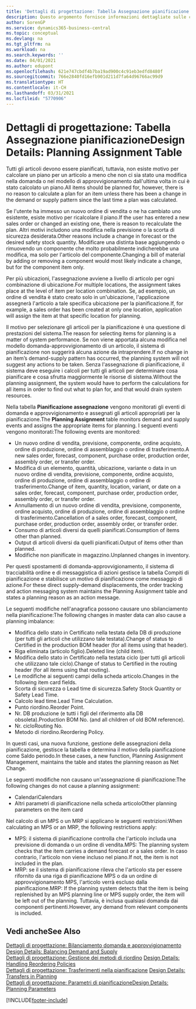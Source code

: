 ```yaml
---
title: 'Dettagli di progettazione: Tabella Assegnazione pianificazione | Microsoft Docs'
description: Questo argomento fornisce informazioni dettagliate sulle conseguenze relative alla modifica del metodo di pianificazione per un articolo.
author: SorenGP
ms.service: dynamics365-business-central
ms.topic: conceptual
ms.devlang: na
ms.tgt_pltfrm: na
ms.workload: na
ms.search.keywords: ''
ms.date: 04/01/2021
ms.author: edupont
ms.openlocfilehash: 621e747cbdf4b7ba19ad900c4c91eb3edfd8480f
ms.sourcegitcommit: 766e2840fd16efb901d211d7fa64d96766ac99d9
ms.translationtype: HT
ms.contentlocale: it-CH
ms.lasthandoff: 03/31/2021
ms.locfileid: "5770906"
---
```

# <a name="design-details-planning-assignment-table"></a><span data-ttu-id="c8cad-103">Dettagli di progettazione: Tabella Assegnazione pianificazione</span><span class="sxs-lookup"><span data-stu-id="c8cad-103">Design Details: Planning Assignment Table</span></span>
<span data-ttu-id="c8cad-104">Tutti gli articoli devono essere pianificati, tuttavia, non esiste motivo per calcolare un piano per un articolo a meno che non ci sia stato una modifica nella domanda o nel modello di approvvigionamento dall'ultima volta in cui è stato calcolato un piano.</span><span class="sxs-lookup"><span data-stu-id="c8cad-104">All items should be planned for, however, there is no reason to calculate a plan for an item unless there has been a change in the demand or supply pattern since the last time a plan was calculated.</span></span>  

<span data-ttu-id="c8cad-105">Se l'utente ha immesso un nuovo ordine di vendita o ne ha cambiato uno esistente, esiste motivo per ricalcolare il piano.</span><span class="sxs-lookup"><span data-stu-id="c8cad-105">If the user has entered a new sales order or changed an existing one, there is reason to recalculate the plan.</span></span> <span data-ttu-id="c8cad-106">Altri motivi includono una modifica nella previsione o la scorta di sicurezza desiderata.</span><span class="sxs-lookup"><span data-stu-id="c8cad-106">Other reasons include a change in forecast or the desired safety stock quantity.</span></span> <span data-ttu-id="c8cad-107">Modificare una distinta base aggiungendo o rimuovendo un componente che molto probabilmente indicherebbe una modifica, ma solo per l'articolo del componente.</span><span class="sxs-lookup"><span data-stu-id="c8cad-107">Changing a bill of material by adding or removing a component would most likely indicate a change, but for the component item only.</span></span>  

<span data-ttu-id="c8cad-108">Per più ubicazioni, l'assegnazione avviene a livello di articolo per ogni combinazione di ubicazione.</span><span class="sxs-lookup"><span data-stu-id="c8cad-108">For multiple locations, the assignment takes place at the level of item per location combination.</span></span> <span data-ttu-id="c8cad-109">Se, ad esempio, un ordine di vendita è stato creato solo in un'ubicazione, l'applicazione assegnerà l'articolo a tale specifica ubicazione per la pianificazione.</span><span class="sxs-lookup"><span data-stu-id="c8cad-109">If, for example, a sales order has been created at only one location, application will assign the item at that specific location for planning.</span></span>  

<span data-ttu-id="c8cad-110">Il motivo per selezionare gli articoli per la pianificazione è una questione di prestazioni del sistema.</span><span class="sxs-lookup"><span data-stu-id="c8cad-110">The reason for selecting items for planning is a matter of system performance.</span></span> <span data-ttu-id="c8cad-111">Se non viene apportata alcuna modifica nel modello domanda-approvvigionamento di un articolo, il sistema di pianificazione non suggerirà alcuna azione da intraprendere.</span><span class="sxs-lookup"><span data-stu-id="c8cad-111">If no change in an item’s demand-supply pattern has occurred, the planning system will not suggest any actions to be taken.</span></span> <span data-ttu-id="c8cad-112">Senza l'assegnazione di pianificazione, il sistema deve eseguire i calcoli per tutti gli articoli per determinare cosa pianificare e cosa sfrutta maggiormente le risorse di sistema.</span><span class="sxs-lookup"><span data-stu-id="c8cad-112">Without the planning assignment, the system would have to perform the calculations for all items in order to find out what to plan for, and that would drain system resources.</span></span>  

<span data-ttu-id="c8cad-113">Nella tabella **Pianificazione assegnazione** vengono monitorati gli eventi di domanda e approvvigionamento e assegnati gli articoli appropriati per la pianificazione.</span><span class="sxs-lookup"><span data-stu-id="c8cad-113">The **Planning Assignment** table monitors demand and supply events and assigns the appropriate items for planning.</span></span> <span data-ttu-id="c8cad-114">I seguenti eventi vengono monitorati:</span><span class="sxs-lookup"><span data-stu-id="c8cad-114">The following events are monitored:</span></span>  

* <span data-ttu-id="c8cad-115">Un nuovo ordine di vendita, previsione, componente, ordine acquisto, ordine di produzione, ordine di assemblaggio o ordine di trasferimento.</span><span class="sxs-lookup"><span data-stu-id="c8cad-115">A new sales order, forecast, component, purchase order, production order, assembly order, or transfer order.</span></span>  
* <span data-ttu-id="c8cad-116">Modifica di un elemento, quantità, ubicazione, variante o data in un nuovo ordine di vendita, previsione, componente, ordine acquisto, ordine di produzione, ordine di assemblaggio o ordine di trasferimento.</span><span class="sxs-lookup"><span data-stu-id="c8cad-116">Change of item, quantity, location, variant, or date on a sales order, forecast, component, purchase order, production order, assembly order, or transfer order.</span></span>  
* <span data-ttu-id="c8cad-117">Annullamento di un nuovo ordine di vendita, previsione, componente, ordine acquisto, ordine di produzione, ordine di assemblaggio o ordine di trasferimento.</span><span class="sxs-lookup"><span data-stu-id="c8cad-117">Cancellation of a sales order, forecast, component, purchase order, production order, assembly order, or transfer order.</span></span>  
* <span data-ttu-id="c8cad-118">Consumo di articoli diversi da quelli pianificati.</span><span class="sxs-lookup"><span data-stu-id="c8cad-118">Consumption of items other than planned.</span></span>  
* <span data-ttu-id="c8cad-119">Output di articoli diversi da quelli pianificati.</span><span class="sxs-lookup"><span data-stu-id="c8cad-119">Output of items other than planned.</span></span>  
* <span data-ttu-id="c8cad-120">Modifiche non pianificate in magazzino.</span><span class="sxs-lookup"><span data-stu-id="c8cad-120">Unplanned changes in inventory.</span></span>  

<span data-ttu-id="c8cad-121">Per questi spostamenti di domanda-approvvigionamento, il sistema di tracciabilità ordine e di messaggistica di azioni gestisce la tabella Compiti di pianificazione e stabilisce un motivo di pianificazione come messaggio di azione.</span><span class="sxs-lookup"><span data-stu-id="c8cad-121">For these direct supply-demand displacements, the order tracking and action messaging system maintains the Planning Assignment table and states a planning reason as an action message.</span></span>  

<span data-ttu-id="c8cad-122">Le seguenti modifiche nell'anagrafica possono causare uno sbilanciamento nella pianificazione:</span><span class="sxs-lookup"><span data-stu-id="c8cad-122">The following changes in master data can also cause a planning imbalance:</span></span>  

* <span data-ttu-id="c8cad-123">Modifica dello stato in Certificato nella testata della DB di produzione (per tutti gli articoli che utilizzano tale testata).</span><span class="sxs-lookup"><span data-stu-id="c8cad-123">Change of status to Certified in the production BOM header (for all items using that header).</span></span>  
* <span data-ttu-id="c8cad-124">Riga eliminata (articolo figlio).</span><span class="sxs-lookup"><span data-stu-id="c8cad-124">Deleted line (child item).</span></span>  
* <span data-ttu-id="c8cad-125">Modifica dello stato in Certificato nella testata ciclo (per tutti gli articoli che utilizzano tale ciclo).</span><span class="sxs-lookup"><span data-stu-id="c8cad-125">Change of status to Certified in the routing header (for all items using that routing).</span></span>  
* <span data-ttu-id="c8cad-126">Le modifiche ai seguenti campi della scheda articolo.</span><span class="sxs-lookup"><span data-stu-id="c8cad-126">Changes in the following item card fields.</span></span>  
* <span data-ttu-id="c8cad-127">Scorta di sicurezza o Lead time di sicurezza.</span><span class="sxs-lookup"><span data-stu-id="c8cad-127">Safety Stock Quantity or Safety Lead Time.</span></span>  
* <span data-ttu-id="c8cad-128">Calcolo lead time.</span><span class="sxs-lookup"><span data-stu-id="c8cad-128">Lead Time Calculation.</span></span>  
* <span data-ttu-id="c8cad-129">Punto riordino.</span><span class="sxs-lookup"><span data-stu-id="c8cad-129">Reorder Point.</span></span>  
* <span data-ttu-id="c8cad-130">Nr. DB produzione (e tutti i figli del riferimento alla DB obsoleta).</span><span class="sxs-lookup"><span data-stu-id="c8cad-130">Production BOM No. (and all children of old BOM reference).</span></span>  
* <span data-ttu-id="c8cad-131">Nr. ciclo</span><span class="sxs-lookup"><span data-stu-id="c8cad-131">Routing No.</span></span>  
* <span data-ttu-id="c8cad-132">Metodo di riordino.</span><span class="sxs-lookup"><span data-stu-id="c8cad-132">Reordering Policy.</span></span>  

<span data-ttu-id="c8cad-133">In questi casi, una nuova funzione, gestione delle assegnazioni della pianificazione, gestisce la tabella e determina il motivo della pianificazione come Saldo periodo.</span><span class="sxs-lookup"><span data-stu-id="c8cad-133">In these cases, a new function, Planning Assignment Management, maintains the table and states the planning reason as Net Change.</span></span>  

<span data-ttu-id="c8cad-134">Le seguenti modifiche non causano un'assegnazione di pianificazione:</span><span class="sxs-lookup"><span data-stu-id="c8cad-134">The following changes do not cause a planning assignment:</span></span>  

* <span data-ttu-id="c8cad-135">Calendari</span><span class="sxs-lookup"><span data-stu-id="c8cad-135">Calendars</span></span>  
* <span data-ttu-id="c8cad-136">Altri parametri di pianificazione nella scheda articolo</span><span class="sxs-lookup"><span data-stu-id="c8cad-136">Other planning parameters on the item card</span></span>  

<span data-ttu-id="c8cad-137">Nel calcolo di un MPS o un MRP si applicano le seguenti restrizioni:</span><span class="sxs-lookup"><span data-stu-id="c8cad-137">When calculating an MPS or an MRP, the following restrictions apply:</span></span>  

* <span data-ttu-id="c8cad-138">MPS: il sistema di pianificazione controlla che l'articolo includa una previsione di domanda o un ordine di vendita.</span><span class="sxs-lookup"><span data-stu-id="c8cad-138">MPS: The planning system checks that the item carries a demand forecast or a sales order.</span></span> <span data-ttu-id="c8cad-139">In caso contrario, l'articolo non viene incluso nel piano.</span><span class="sxs-lookup"><span data-stu-id="c8cad-139">If not, the item is not included in the plan.</span></span>  
* <span data-ttu-id="c8cad-140">MRP: se il sistema di pianificazione rileva che l'articolo sta per essere rifornito da una riga di pianificazione MPS o da un ordine di approvvigionamento MPS, l'articolo verrà escluso dalla pianificazione.</span><span class="sxs-lookup"><span data-stu-id="c8cad-140">MRP: If the planning system detects that the item is being replenished by an MPS planning line or MPS supply order, the item will be left out of the planning.</span></span> <span data-ttu-id="c8cad-141">Tuttavia, è inclusa qualsiasi domanda dai componenti pertinenti.</span><span class="sxs-lookup"><span data-stu-id="c8cad-141">However, any demand from relevant components is included.</span></span>  

## <a name="see-also"></a><span data-ttu-id="c8cad-142">Vedi anche</span><span class="sxs-lookup"><span data-stu-id="c8cad-142">See Also</span></span>  
<span data-ttu-id="c8cad-143">[Dettagli di progettazione: Bilanciamento domanda e approvvigionamento](design-details-balancing-demand-and-supply.md) </span><span class="sxs-lookup"><span data-stu-id="c8cad-143">[Design Details: Balancing Demand and Supply](design-details-balancing-demand-and-supply.md) </span></span>  
<span data-ttu-id="c8cad-144">[Dettagli di progettazione: Gestione dei metodi di riordino](design-details-handling-reordering-policies.md) </span><span class="sxs-lookup"><span data-stu-id="c8cad-144">[Design Details: Handling Reordering Policies](design-details-handling-reordering-policies.md) </span></span>  
<span data-ttu-id="c8cad-145">[Dettagli di progettazione: Trasferimenti nella pianificazione](design-details-transfers-in-planning.md) </span><span class="sxs-lookup"><span data-stu-id="c8cad-145">[Design Details: Transfers in Planning](design-details-transfers-in-planning.md) </span></span>  
[<span data-ttu-id="c8cad-146">Dettagli di progettazione: Parametri di pianificazione</span><span class="sxs-lookup"><span data-stu-id="c8cad-146">Design Details: Planning Parameters</span></span>](design-details-planning-parameters.md)  


[!INCLUDE[footer-include](includes/footer-banner.md)]